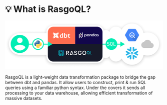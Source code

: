 # 💡 What is RasgoQL?

![](<.gitbook/assets/image (20).png>)

RasgoQL is a light-weight data transformation package to bridge the gap between dbt and pandas. It allow users to construct, print & run SQL queries using a familiar python syntax. Under the covers it sends all processing to your data warehouse, allowing efficient transformation of massive datasets.

